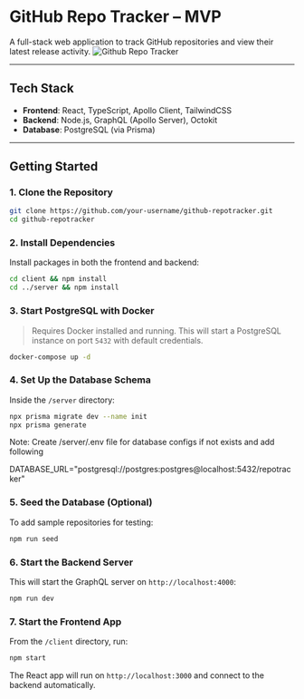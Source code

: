 # GitHub Repo Tracker – MVP

A full-stack web application to track GitHub repositories and view their latest release activity.
![Github Repo Tracker](https://github.com/user-attachments/assets/53c9967a-1753-4483-9411-6602bfef9545)


---

## Tech Stack

- **Frontend**: React, TypeScript, Apollo Client, TailwindCSS
- **Backend**: Node.js, GraphQL (Apollo Server), Octokit
- **Database**: PostgreSQL (via Prisma)

---

## Getting Started

### 1. Clone the Repository

```bash
git clone https://github.com/your-username/github-repotracker.git
cd github-repotracker
```

### 2. Install Dependencies

Install packages in both the frontend and backend:

```bash
cd client && npm install
cd ../server && npm install
```

### 3. Start PostgreSQL with Docker

> Requires Docker installed and running.
> This will start a PostgreSQL instance on port `5432` with default credentials.

```bash
docker-compose up -d
```

### 4. Set Up the Database Schema

Inside the `/server` directory:

```bash
npx prisma migrate dev --name init
npx prisma generate
```

Note:
Create /server/.env file for database configs if not exists and add following

DATABASE_URL="postgresql://postgres:postgres@localhost:5432/repotracker"

### 5. Seed the Database (Optional)

To add sample repositories for testing:

```bash
npm run seed
```

### 6. Start the Backend Server

This will start the GraphQL server on `http://localhost:4000`:

```bash
npm run dev
```

### 7. Start the Frontend App

From the `/client` directory, run:

```bash
npm start
```

The React app will run on `http://localhost:3000` and connect to the backend automatically.

